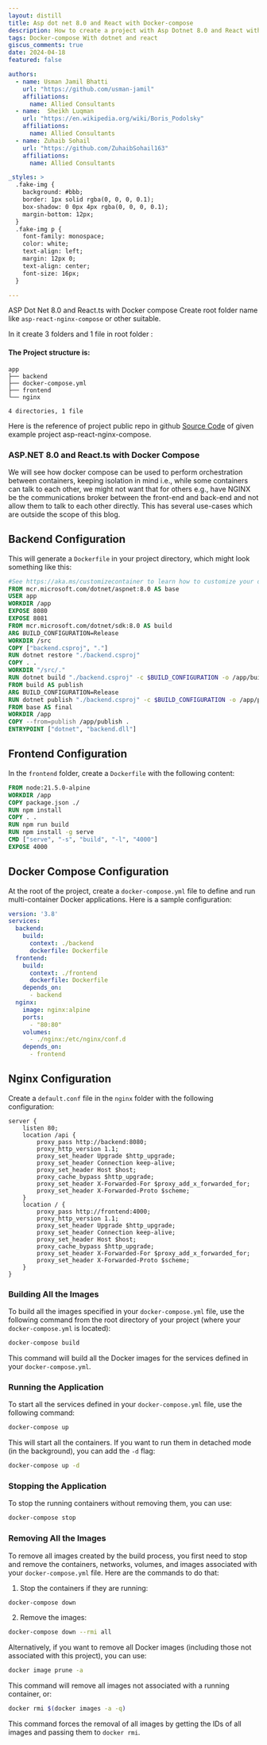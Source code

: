 ```yaml
---
layout: distill
title: Asp dot net 8.0 and React with Docker-compose
description: How to create a project with Asp Dotnet 8.0 and React with Docker-compose
tags: Docker-compose With dotnet and react
giscus_comments: true
date: 2024-04-18
featured: false

authors:
  - name: Usman Jamil Bhatti
    url: "https://github.com/usman-jamil"
    affiliations:
      name: Allied Consultants
  - name:  Sheikh Luqman
    url: "https://en.wikipedia.org/wiki/Boris_Podolsky"
    affiliations:
      name: Allied Consultants
  - name: Zuhaib Sohail
    url: "https://github.com/ZuhaibSohail163"
    affiliations:
      name: Allied Consultants

_styles: >
  .fake-img {
    background: #bbb;
    border: 1px solid rgba(0, 0, 0, 0.1);
    box-shadow: 0 0px 4px rgba(0, 0, 0, 0.1);
    margin-bottom: 12px;
  }
  .fake-img p {
    font-family: monospace;
    color: white;
    text-align: left;
    margin: 12px 0;
    text-align: center;
    font-size: 16px;
  }

---
```


ASP Dot Net 8.0 and React.ts with Docker compose
Create root folder name like `asp-react-nginx-compose` or other suitable.

In it create 3 folders and 1 file in root folder :
#### The Project structure is:
```plaintext
app
├── backend
├── docker-compose.yml
├── frontend
└── nginx

4 directories, 1 file
```
Here is the reference of project public repo in github [Source Code](https://github.com/Luqmant51/asp-react-nginx-compose) of given example project asp-react-nginx-compose.

### ASP.NET 8.0 and React.ts with Docker Compose

We will see how docker compose can be used to perform orchestration between containers, keeping isolation in mind i.e., while some containers can talk to each other, we might not want that for others e.g., have NGINX be the communications broker between the front-end and back-end and not allow them to talk to each other directly. This has several use-cases which are outside the scope of this blog.

## Backend Configuration

This will generate a `Dockerfile` in your project directory, which might look something like this:
```Dockerfile
#See https://aka.ms/customizecontainer to learn how to customize your debug container and how Visual Studio uses this Dockerfile to build your images for faster debugging.
FROM mcr.microsoft.com/dotnet/aspnet:8.0 AS base
USER app
WORKDIR /app
EXPOSE 8080
EXPOSE 8081
FROM mcr.microsoft.com/dotnet/sdk:8.0 AS build
ARG BUILD_CONFIGURATION=Release
WORKDIR /src
COPY ["backend.csproj", "."]
RUN dotnet restore "./backend.csproj"
COPY . .
WORKDIR "/src/."
RUN dotnet build "./backend.csproj" -c $BUILD_CONFIGURATION -o /app/build
FROM build AS publish
ARG BUILD_CONFIGURATION=Release
RUN dotnet publish "./backend.csproj" -c $BUILD_CONFIGURATION -o /app/publish /p:UseAppHost=false
FROM base AS final
WORKDIR /app
COPY --from=publish /app/publish .
ENTRYPOINT ["dotnet", "backend.dll"]
```

## Frontend Configuration

In the `frontend` folder, create a `Dockerfile` with the following content:
```Dockerfile
FROM node:21.5.0-alpine
WORKDIR /app
COPY package.json ./
RUN npm install
COPY . .
RUN npm run build
RUN npm install -g serve
CMD ["serve", "-s", "build", "-l", "4000"]
EXPOSE 4000
```

## Docker Compose Configuration

At the root of the project, create a `docker-compose.yml` file to define and run multi-container Docker applications. Here is a sample configuration:
```yml
version: '3.8'
services:
  backend:
    build:
      context: ./backend
      dockerfile: Dockerfile
  frontend:
    build:
      context: ./frontend
      dockerfile: Dockerfile
    depends_on:
      - backend
  nginx:
    image: nginx:alpine
    ports:
      - "80:80"
    volumes:
      - ./nginx:/etc/nginx/conf.d
    depends_on:
      - frontend
```

## Nginx Configuration

Create a `default.conf` file in the `nginx` folder with the following configuration:
```nginx
server {
    listen 80;
    location /api {
        proxy_pass http://backend:8080;
        proxy_http_version 1.1;
        proxy_set_header Upgrade $http_upgrade;
        proxy_set_header Connection keep-alive;
        proxy_set_header Host $host;
        proxy_cache_bypass $http_upgrade;
        proxy_set_header X-Forwarded-For $proxy_add_x_forwarded_for;
        proxy_set_header X-Forwarded-Proto $scheme;
    }
    location / {
        proxy_pass http://frontend:4000;
        proxy_http_version 1.1;
        proxy_set_header Upgrade $http_upgrade;
        proxy_set_header Connection keep-alive;
        proxy_set_header Host $host;
        proxy_cache_bypass $http_upgrade;
        proxy_set_header X-Forwarded-For $proxy_add_x_forwarded_for;
        proxy_set_header X-Forwarded-Proto $scheme;
    }
}
```

### Building All the Images

To build all the images specified in your `docker-compose.yml` file, use the following command from the root directory of your project (where your `docker-compose.yml` is located):

```bash
docker-compose build
```
This command will build all the Docker images for the services defined in your `docker-compose.yml`.

### Running the Application

To start all the services defined in your `docker-compose.yml` file, use the following command:
```bash
docker-compose up
```

This will start all the containers. If you want to run them in detached mode (in the background), you can add the `-d` flag:
```bash
docker-compose up -d
```

### Stopping the Application

To stop the running containers without removing them, you can use:
```bash
docker-compose stop
```

### Removing All the Images

To remove all images created by the build process, you first need to stop and remove the containers, networks, volumes, and images associated with your `docker-compose.yml` file. Here are the commands to do that:

1. Stop the containers if they are running:
```bash
docker-compose down
```

2. Remove the images:
```bash
docker-compose down --rmi all
```

Alternatively, if you want to remove all Docker images (including those not associated with this project), you can use:
```bash
docker image prune -a
```

This command will remove all images not associated with a running container, or:
```bash
docker rmi $(docker images -a -q)
```

This command forces the removal of all images by getting the IDs of all images and passing them to `docker rmi`. 